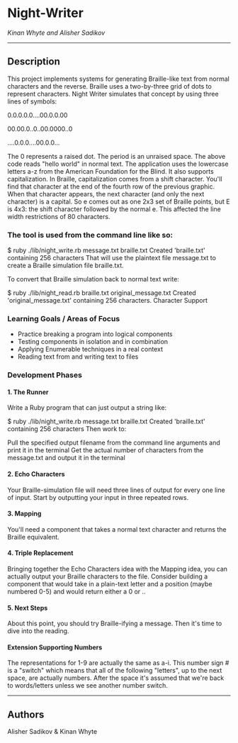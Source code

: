 # Night-Writer
*Kinan Whyte and Alisher Sadikov*
***
## Description
This project implements systems for generating Braille-like text from normal characters and the reverse.
Braille uses a two-by-three grid of dots to represent characters. Night Writer simulates that concept by using three lines of symbols:

0.0.0.0.0....00.0.0.00

00.00.0..0..00.0000..0

....0.0.0....00.0.0...


The 0 represents a raised dot. The period is an unraised space. The above code reads "hello world" in normal text.
The application uses the lowercase letters a-z from the American Foundation for the Blind.
It also supports capitalization. In Braille, capitalization comes from a shift character. You'll find that character at the end of the fourth row of the previous graphic. When that character appears, the next character (and only the next character) is a capital. So e comes out as one 2x3 set of Braille points, but E is 4x3: the shift character followed by the normal e. This affected the line width restrictions of 80 characters.

### The tool is used from the command line like so:

$ ruby ./lib/night_write.rb message.txt braille.txt
Created 'braille.txt' containing 256 characters
That will use the plaintext file message.txt to create a Braille simulation file braille.txt.

To convert that Braille simulation back to normal text write:

$ ruby ./lib/night_read.rb braille.txt original_message.txt
Created 'original_message.txt' containing 256 characters.
Character Support


### Learning Goals / Areas of Focus

* Practice breaking a program into logical components
* Testing components in isolation and in combination
* Applying Enumerable techniques in a real context
* Reading text from and writing text to files


### Development Phases

#### 1. The Runner
Write a Ruby program that can just output a string like:

$ ruby ./lib/night_write.rb message.txt braille.txt
Created 'braille.txt' containing 256 characters
Then work to:

Pull the specified output filename from the command line arguments and print it in the terminal
Get the actual number of characters from the message.txt and output it in the terminal

#### 2. Echo Characters
Your Braille-simulation file will need three lines of output for every one line of input. Start by outputting your input in three repeated rows.

#### 3. Mapping
You'll need a component that takes a normal text character and returns the Braille equivalent.

#### 4. Triple Replacement
Bringing together the Echo Characters idea with the Mapping idea, you can actually output your Braille characters to the file. Consider building a component that would take in a plain-text letter and a position (maybe numbered 0-5) and would return either a 0 or ..

#### 5. Next Steps
About this point, you should try Braille-ifying a message. Then it's time to dive into the reading.

#### Extension Supporting Numbers
The representations for 1-9 are actually the same as a-i. This number sign # is a "switch" which means that all of the following "letters", up to the next space, are actually numbers. After the space it's assumed that we're back to words/letters unless we see another number switch.

***
## Authors
Alisher Sadikov & Kinan Whyte

